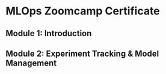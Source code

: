 # MLOps Zoomcamp Certificate

## Module 1: Introduction

## Module 2: Experiment Tracking & Model Management
